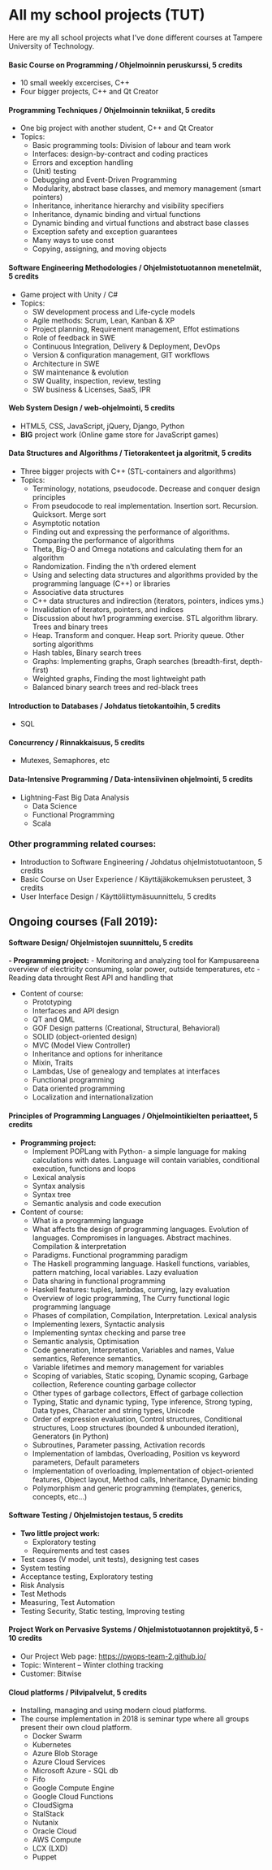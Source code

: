 # All my school projects (TUT)

Here are my all school projects what I've done different courses at Tampere University of Technology.

#### Basic Course on Programming / Ohjelmoinnin peruskurssi, 5 credits
- 10 small weekly excercises, C++
- Four bigger projects, C++ and Qt Creator

#### Programming Techniques / Ohjelmoinnin tekniikat, 5 credits
- One big project with another student, C++ and Qt Creator
- Topics:
  - Basic programming tools: Division of labour and team work
  - Interfaces: design-by-contract and coding practices
  - Errors and exception handling
  - (Unit) testing
  - Debugging and Event-Driven Programming
  - Modularity, abstract base classes, and memory management (smart pointers)
  - Inheritance, inheritance hierarchy and visibility specifiers
  - Inheritance, dynamic binding and virtual functions
  - Dynamic binding and virtual functions and abstract base classes
  - Exception safety and exception guarantees
  - Many ways to use const
  - Copying, assigning, and moving objects

####  Software Engineering Methodologies / Ohjelmistotuotannon menetelmät, 5 credits
- Game project with Unity / C#
- Topics:
  - SW development process and Life-cycle models
  - Agile methods: Scrum, Lean, Kanban & XP
  - Project planning, Requirement management, Effot estimations
  - Role of feedback in SWE
  - Continuous Integration, Delivery & Deployment, DevOps
  - Version & confiquration management, GIT workflows
  - Architecture in SWE
  - SW maintenance & evolution
  - SW Quality, inspection, review, testing
  - SW business & Licenses, SaaS, IPR

####  Web System Design / web-ohjelmointi, 5 credits
- HTML5, CSS, JavaScript, jQuery, Django, Python
- **BIG** project work (Online game store for JavaScript games)

#### Data Structures and Algorithms / Tietorakenteet ja algoritmit, 5 credits
- Three bigger projects with C++ (STL-containers and algorithms)
- Topics:
  - Terminology, notations, pseudocode. Decrease and conquer design principles
  - From pseudocode to real implementation. Insertion sort. Recursion. Quicksort. Merge sort
  - Asymptotic notation
  - Finding out and expressing the performance of algorithms. Comparing the performance of algorithms
  - Theta, Big-O and Omega notations and calculating them for an algorithm
  - Randomization. Finding the n'th ordered element
  - Using and selecting data structures and algorithms provided by the programming language (C++) or libraries
  - Associative data structures
  - C++ data structures and indirection (iterators, pointers, indices yms.)
  - Invalidation of iterators, pointers, and indices
  - Discussion about hw1 programming exercise. STL algorithm library. Trees and binary trees
  - Heap. Transform and conquer. Heap sort. Priority queue. Other sorting algorithms
  - Hash tables, Binary search trees
  - Graphs: Implementing graphs, Graph searches (breadth-first, depth-first)
  - Weighted graphs, Finding the most lightweight path
  - Balanced binary search trees and red-black trees

#### Introduction to Databases / Johdatus tietokantoihin, 5 credits
- SQL

#### Concurrency / Rinnakkaisuus, 5 credits
- Mutexes, Semaphores, etc

#### Data-Intensive Programming / Data-intensiivinen ohjelmointi, 5 credits
- Lightning-Fast Big Data Analysis
    - Data Science
    - Functional Programming
    - Scala

### Other programming related courses:
- Introduction to Software Engineering / Johdatus ohjelmistotuotantoon, 5 credits
- Basic Course on User Experience / Käyttäjäkokemuksen perusteet, 3 credits
- User Interface Design / Käyttöliittymäsuunnittelu, 5 credits


## Ongoing courses (Fall 2019):

#### Software Design/ Ohjelmistojen suunnittelu, 5 credits 
**- Programming project:**
    - Monitoring and analyzing tool for Kampusareena overview of electricity consuming, solar power, outside temperatures, etc
    - Reading data throught Rest API and handling that
- Content of course:
    - Prototyping
    - Interfaces and API design
    - QT and QML
    - GOF Design patterns (Creational, Structural, Behavioral)
    - SOLID (object-oriented design)
    - MVC (Model View Controller)
    - Inheritance and options for inheritance
    - Mixin, Traits
    - Lambdas, Use of genealogy and templates at interfaces
    - Functional programming
    - Data oriented programming
    - Localization and internationalization


#### Principles of Programming Languages / Ohjelmointikielten periaatteet, 5 credits
- **Programming project:**
    - Implement POPLang with Python- a simple language for making calculations with dates. Language will contain variables, conditional execution, functions and loops
    - Lexical analysis
    - Syntax analysis
    - Syntax tree
    - Semantic analysis and code execution
- Content of course:
    - What is a programming language
    - What affects the design of programming languages. Evolution of languages. Compromises in languages. Abstract machines. Compilation & interpretation
    - Paradigms. Functional programming paradigm
    - The Haskell programming language. Haskell functions, variables, pattern matching, local variables. Lazy evaluation
    - Data sharing in functional programming
    - Haskell features: tuples, lambdas, currying, lazy evaluation
    - Overview of logic programming, The Curry functional logic programming language
    - Phases of compilation, Compilation, Interpretation. Lexical analysis
    - Implementing lexers, Syntactic analysis
    - Implementing syntax checking and parse tree
    - Semantic analysis, Optimisation
    - Code generation, Interpretation, Variables and names, Value semantics, Reference semantics.
    - Variable lifetimes and memory management for variables
    - Scoping of variables, Static scoping, Dynamic scoping, Garbage collection, Reference counting garbage collector
    - Other types of garbage collectors, Effect of garbage collection
    - Typing, Static and dynamic typing, Type inference, Strong typing, Data types, Character and string types, Unicode
    - Order of expression evaluation, Control structures, Conditional structures, Loop structures (bounded & unbounded iteration), Generators (in Python)
    - Subroutines, Parameter passing, Activation records
    - Implementation of lambdas, Overloading, Position vs keyword parameters, Default parameters
    - Implementation of overloading, Implementation of object-oriented features, Object layout, Method calls, Inheritance, Dynamic binding
    - Polymorphism and generic programming (templates, generics, concepts, etc...)

#### Software Testing / Ohjelmistojen testaus, 5 credits 
- **Two little project work:**
    - Exploratory testing
    - Requirements and test cases
- Test cases (V model, unit tests), designing test cases
- System testing
- Acceptance testing, Exploratory testing
- Risk Analysis
- Test Methods
- Measuring, Test Automation
- Testing Security, Static testing, Improving testing

#### Project Work on Pervasive Systems / Ohjelmistotuotannon projektityö, 5 - 10 credits
- Our Project Web page: <https://pwops-team-2.github.io/>
- Topic: Winterent – Winter clothing tracking​
- Customer: Bitwise

#### Cloud platforms / Pilvipalvelut, 5 credits 
- Installing, managing and using modern cloud platforms.
- The course implementation in 2018 is seminar type where all groups present their own cloud platform.
    - Docker Swarm
    - Kubernetes
    - Azure Blob Storage
    - Azure Cloud Services
    - Microsoft Azure - SQL db
    - Fifo
    - Google Compute Engine
    - Google Cloud Functions
    - CloudSigma
    - StalStack
    - Nutanix
    - Oracle Cloud
    - AWS Compute
    - LCX (LXD)
    - Puppet